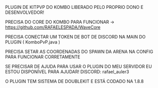 PLUGIN DE KITPVP DO KOMBO LIBERADO PELO PROPRIO DONO E DESENVOLVEDOR!

PRECISA DO CORE DO KOMBO PARA FUNCIONAR -> https://github.com/RAFAELESPADA/WaveCore


PRECISA CONECTAR UM TOKEN DE BOT DE DISCORD NA MAIN DO PLUGIN ( KomboPvP.java )

PRECISA SETAR AS COORDENADAS DO SPAWN DA ARENA NA CONFIG PARA FUNCIONAR CORRETAMENTE

SE PRECISAR DE AJUDA PARA USAR O PLUGIN DO MEU SERVIDOR EU ESTOU DISPONÍVEL PARA AJUDAR! DISCORD: rafael_auler3

O PLUGIN TEM SISTEMA DE DOUBLEKIT E ESTÁ CODADO NA 1.8.8
